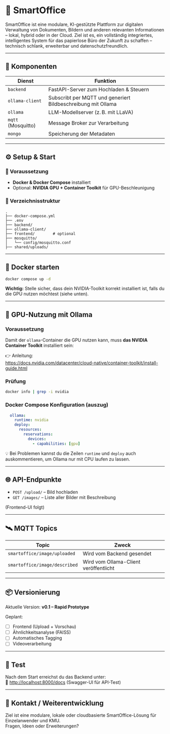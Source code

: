 
# 🧠 SmartOffice

SmartOffice ist eine modulare, KI-gestützte Plattform zur digitalen Verwaltung von Dokumenten, Bildern und anderen relevanten Informationen – lokal, hybrid oder in der Cloud.
Ziel ist es, ein vollständig integriertes, intelligentes System für das papierlose Büro der Zukunft zu schaffen – technisch schlank, erweiterbar und datenschutzfreundlich.

---

## 🚀 Komponenten

| Dienst          | Funktion                                     |
|-----------------|----------------------------------------------|
| `backend`        | FastAPI-Server zum Hochladen & Steuern      |
| `ollama-client`  | Subscribt per MQTT und generiert Bildbeschreibung mit Ollama |
| `ollama`         | LLM-Modellserver (z. B. mit LLaVA)           |
| `mqtt` (Mosquitto) | Message Broker zur Verarbeitung             |
| `mongo`          | Speicherung der Metadaten                   |

---

## ⚙️ Setup & Start

### 🔁 Voraussetzung

- **Docker & Docker Compose** installiert
- Optional: **NVIDIA GPU + Container Toolkit** für GPU-Beschleunigung

### 📂 Verzeichnisstruktur

```text
.
├── docker-compose.yml
├── .env
├── backend/
├── ollama-client/
├── frontend/        # optional
├── mosquitto/
│   └── config/mosquitto.conf
├── shared/uploads/
```

---

## 🐳 Docker starten

```bash
docker compose up -d
```

**Wichtig:** Stelle sicher, dass dein NVIDIA-Toolkit korrekt installiert ist, falls du die GPU nutzen möchtest (siehe unten).

---

## 🧠 GPU-Nutzung mit Ollama

### Voraussetzung

Damit der `ollama`-Container die GPU nutzen kann, muss **das NVIDIA Container Toolkit** installiert sein:

👉 Anleitung:  
<https://docs.nvidia.com/datacenter/cloud-native/container-toolkit/install-guide.html>

### Prüfung

```bash
docker info | grep -i nvidia
```

### Docker Compose Konfiguration (auszug)

```yaml
  ollama:
    runtime: nvidia
    deploy:
      resources:
        reservations:
          devices:
            - capabilities: [gpu]
```

💡 Bei Problemen kannst du die Zeilen `runtime` und `deploy` auch auskommentieren, um Ollama nur mit CPU laufen zu lassen.

---

## 🌐 API-Endpunkte

- `POST /upload/` – Bild hochladen
- `GET /images/` – Liste aller Bilder mit Beschreibung

(Frontend-UI folgt)

---

## 🛰️ MQTT Topics

| Topic                            | Zweck                          |
|----------------------------------|---------------------------------|
| `smartoffice/image/uploaded`     | Wird vom Backend gesendet       |
| `smartoffice/image/described`    | Wird vom Ollama-Client veröffentlicht |

---

## 📦 Versionierung

Aktuelle Version: **v0.1 – Rapid Prototype**

Geplant:

- [ ] Frontend (Upload + Vorschau)
- [ ] Ähnlichkeitsanalyse (FAISS)
- [ ] Automatisches Tagging
- [ ] Videoverarbeitung

---

## 🧪 Test

Nach dem Start erreichst du das Backend unter:  
📍 <http://localhost:8000/docs> (Swagger-UI für API-Test)

---

## 🧊 Kontakt / Weiterentwicklung

Ziel ist eine modulare, lokale oder cloudbasierte SmartOffice-Lösung für Einzelanwender und KMU.  
Fragen, Ideen oder Erweiterungen?
